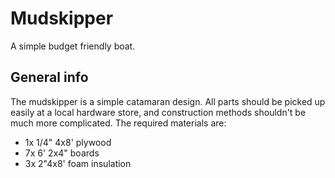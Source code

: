# Mudskipper
A simple budget friendly boat.
## General info
The mudskipper is a simple catamaran design. All parts should be picked up easily at a local hardware store, and construction methods shouldn't be much more complicated. The required materials are:
* 1x 1/4" 4x8' plywood
* 7x 6' 2x4" boards
* 3x 2"4x8' foam insulation

